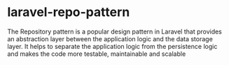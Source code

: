 # laravel-repo-pattern
The Repository pattern is a popular design pattern in Laravel that provides an abstraction layer between the application logic and the data storage layer. It helps to separate the application logic from the persistence logic and makes the code more testable, maintainable and scalable
